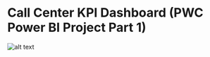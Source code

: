 # Call Center KPI Dashboard (PWC Power BI Project Part 1)
![alt text](https://github.com/[JamesCWeber]/[Call-Center-KPI-Dashboard-PWC-Power_BI-Project-Part-1-]//Call_Center_Pic.jpg?raw=true)
